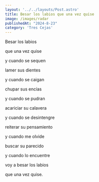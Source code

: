 ```yaml
---
layout: '../../layouts/Post.astro'
title: Besar los labios que una vez quise
image: /images/radar
publishedAt: "2024-8-23"
category: 'Tres Cejas'
---
```


Besar los labios

que una vez quise

y cuando se sequen

lamer sus dientes

y cuando se caigan

chupar sus encías

y cuando se pudran

acariciar su calavera

y cuando se desintengre

reiterar su pensamiento

y cuando me olvide

buscar su parecido

y cuando lo encuentre

voy a besar los labios

que una vez quise.